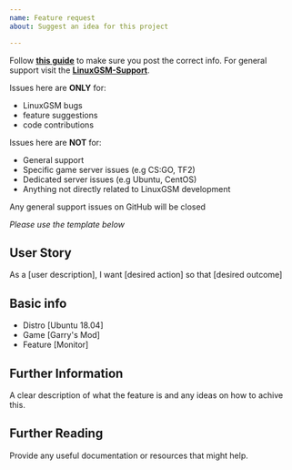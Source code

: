 ```yaml
---
name: Feature request
about: Suggest an idea for this project

---
```


Follow **[this guide](https://linuxgsm.com/support/#guide)** to make sure you post the correct info.
For general support visit the **[LinuxGSM-Support](https://github.com/GameServerManagers/LinuxGSM-Support)**.

Issues here are **ONLY** for:
* LinuxGSM bugs
* feature suggestions
* code contributions

Issues here are **NOT** for:
* General support
* Specific game server issues (e.g CS:GO, TF2)
* Dedicated server issues (e.g Ubuntu, CentOS)
* Anything not directly related to LinuxGSM development

Any general support issues on GitHub will be closed

*Please use the template below*

## User Story
As a [user description], I want [desired action] so that [desired outcome]

## Basic info 
- Distro [Ubuntu 18.04]
- Game [Garry's Mod]
- Feature [Monitor]

## Further Information
A clear description of what the feature is and any ideas on how to achive this.

## Further Reading
Provide any useful documentation or resources that might help.

